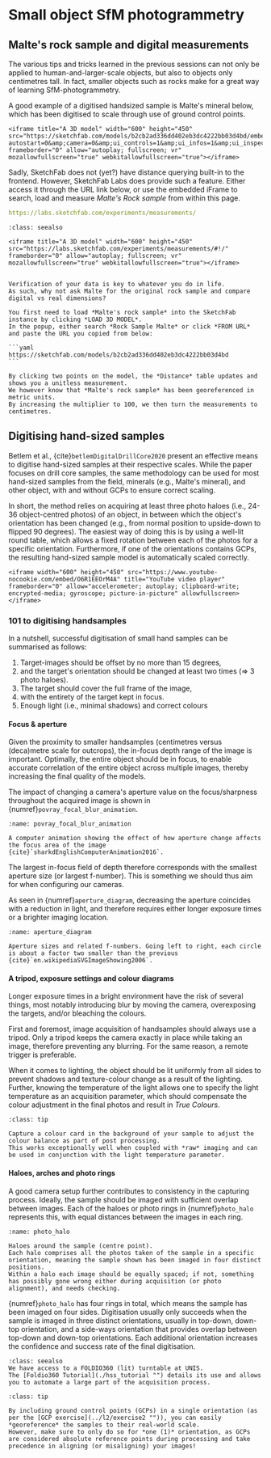 # Small object SfM photogrammetry

## Malte's rock sample and digital measurements
The various tips and tricks learned in the previous sessions can not only be applied to human-and-larger-scale objects, but also to objects only centimetres tall.
In fact, smaller objects such as rocks make for a great way of learning SfM-photogrammetry.

A good example of a digitised handsized sample is Malte's mineral below, which has been digitised to scale through use of ground control points.

```{admonition} SketchFab 3D model
<iframe title="A 3D model" width="600" height="450" src="https://sketchfab.com/models/b2cb2ad336dd402eb3dc4222bb03d4bd/embed?autostart=0&amp;camera=0&amp;ui_controls=1&amp;ui_infos=1&amp;ui_inspector=1&amp;ui_stop=1&amp;ui_watermark=1&amp;ui_watermark_link=1" frameborder="0" allow="autoplay; fullscreen; vr" mozallowfullscreen="true" webkitallowfullscreen="true"></iframe>
```

Sadly, SketchFab does not (yet?) have distance querying built-in to the frontend.
However, SketchFab Labs does provide such a feature.
Either access it through the URL link below, or use the embedded iFrame to search, load and measure *Malte's Rock sample* from within this page.

```yaml
https://labs.sketchfab.com/experiments/measurements/
```

````{admonition} SketchFab 3D model (Verification)
:class: seealso

<iframe title="A 3D model" width="600" height="450" src="https://labs.sketchfab.com/experiments/measurements/#!/" frameborder="0" allow="autoplay; fullscreen; vr" mozallowfullscreen="true" webkitallowfullscreen="true"></iframe>


Verification of your data is key to whatever you do in life.
As such, why not ask Malte for the original rock sample and compare digital vs real dimensions?

You first need to load *Malte's rock sample* into the SketchFab instance by clicking *LOAD 3D MODEL*.
In the popup, either search *Rock Sample Malte* or click *FROM URL* and paste the URL you copied from below:

```yaml
https://sketchfab.com/models/b2cb2ad336dd402eb3dc4222bb03d4bd
```

By clicking two points on the model, the *Distance* table updates and shows you a unitless measurement.
We however know that *Malte's rock sample* has been georeferenced in metric units.
By increasing the multiplier to 100, we then turn the measurements to centimetres.

````

## Digitising hand-sized samples

Betlem et al., {cite}`betlemDigitalDrillCore2020` present an effective means to digitise hand-sized samples at their respective scales.
While the paper focuses on drill core samples, the same methodology can be used for most hand-sized samples from the field, minerals (e.g., Malte's mineral), and other object, with and without GCPs to ensure correct scaling.

In short, the method relies on acquiring at least three photo haloes (i.e., 24-36 object-centred photos) of an object, in between which the object's orientation has been changed (e.g., from normal position to upside-down to flipped 90 degrees).
The easiest way of doing this is by using a well-lit round table, which allows a fixed rotation between each of the photos for a specific orientation.
Furthermore, if one of the orientations contains GCPs, the resulting hand-sized sample model is automatically scaled correctly.

```{admonition} Lecture
<iframe width="600" height="450" src="https://www.youtube-nocookie.com/embed/O6R1EEOrM4A" title="YouTube video player" frameborder="0" allow="accelerometer; autoplay; clipboard-write; encrypted-media; gyroscope; picture-in-picture" allowfullscreen></iframe>
```

### 101 to digitising handsamples

In a nutshell, successful digitisation of small hand samples can be summarised as follows:

1. Target-images should be offset by no more than 15 degrees,
2. and the target's orientation should be changed at least two times (=> 3 photo haloes).
2. The target should cover the full frame of the image,
3. with the entirety of the target kept in focus.
4. Enough light (i.e., minimal shadows) and correct colours

#### Focus & aperture

Given the proximity to smaller handsamples (centimetres versus (deca)metre scale for outcrops), the in-focus depth range of the image is important.
Optimally, the entire object should be in focus, to enable accurate correlation of the entire object across multiple images, thereby increasing the final quality of the models.

The impact of changing a camera's aperture value on the focus/sharpness throughout the acquired image is shown in {numref}`povray_focal_blur_animation`.

```{figure} https://upload.wikimedia.org/wikipedia/commons/c/c3/Povray_focal_blur_animation.gif
:name: povray_focal_blur_animation

A computer animation showing the effect of how aperture change affects the focus area of the image  {cite}`sharkdEnglishComputerAnimation2016`.
```

The largest in-focus field of depth therefore corresponds with the smallest aperture size (or largest f-number).
This is something we should thus aim for when configuring our cameras.

As seen in {numref}`aperture_diagram`, decreasing the aperture coincides with a reduction in light, and therefore requires either longer exposure times or a brighter imaging location.

```{figure} https://upload.wikimedia.org/wikipedia/commons/thumb/8/87/Aperture_diagram.svg/1920px-Aperture_diagram.svg.png
:name: aperture_diagram

Aperture sizes and related f-numbers. Going left to right, each circle is about a factor two smaller than the previous  {cite}`en.wikipediaSVGImageShowing2006`.
```

#### A tripod, exposure settings and colour diagrams

Longer exposure times in a bright environment have the risk of several things, most notably introducing blur by moving the camera, overexposing the targets, and/or bleaching the colours.

First and foremost, image acquisition of handsamples should always use a tripod.
Only a tripod keeps the camera exactly in place while taking an image, therefore preventing any blurring.
For the same reason, a remote trigger is preferable.

When it comes to lighting, the object should be lit uniformly from all sides to prevent shadows and texture-colour change as a result of the lighting.
Further, knowing the temperature of the light allows one to specify the light temperature as an acquisition parameter, which should compensate the colour adjustment in the final photos and result in *True Colours*.


```{admonition} True Colours
:class: tip

Capture a colour card in the background of your sample to adjust the colour balance as part of post processing.
This works exceptionally well when coupled with *raw* imaging and can be used in conjunction with the light temperature parameter.
```

#### Haloes, arches and photo rings

A good camera setup further contributes to consistency in the capturing process.
Ideally, the sample should be imaged with sufficient overlap between images.
Each of the haloes or photo rings in {numref}`photo_halo` represents this, with equal distances between the images in each ring.

```{figure} assets/photo_halo.png
:name: photo_halo

Haloes around the sample (centre point).
Each halo comprises all the photos taken of the sample in a specific orientation, meaning the sample shown has been imaged in four distinct positions.
Within a halo each image should be equally spaced; if not, something has possibly gone wrong either during acquisition (or photo alignment), and needs checking.
```

{numref}`photo_halo` has four rings in total, which means the sample has been imaged on four sides.
Digitisation usually only succeeds when the sample is imaged in three distinct orientations, usually in top-down, down-top orientation, and a side-ways orientation that provides overlap between top-down and down-top orientations.
Each additional orientation increases the confidence and success rate of the final digitisation.

```{admonition} Turntable support
:class: seealso
We have access to a FOLDIO360 (lit) turntable at UNIS.
The [Foldio360 Tutorial](./hss_tutorial "") details its use and allows you to automate a large part of the acquisition process.
```

```{admonition} Scaled models
:class: tip

By including ground control points (GCPs) in a single orientation (as per the [GCP exercise](../l2/exercise2 "")), you can easily *georeference* the samples to their real-world scale.
However, make sure to only do so for *one (1)* orientation, as GCPs are considered absolute reference points during processing and take precedence in aligning (or misaligning) your images!
```

